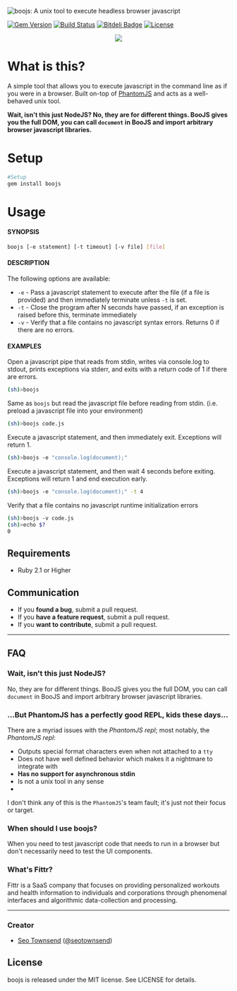 ![boojs: A unix tool to execute headless browser javascript](https://raw.githubusercontent.com/sotownsend/boojs/master/logo.png)

[![Gem Version](https://badge.fury.io/rb/BooJS.svg)](http://badge.fury.io/rb/boojs)
[![Build Status](https://travis-ci.org/sotownsend/BooJS.svg?branch=master)](https://travis-ci.org/sotownsend/boojs)
[![Bitdeli Badge](https://d2weczhvl823v0.cloudfront.net/sotownsend/BooJS/trend.png)](https://bitdeli.com/free "Bitdeli Badge")
[![License](http://img.shields.io/badge/license-MIT-green.svg?style=flat)](https://github.com/sotownsend/BooJS/blob/master/LICENSE)

<p align="center">
  <img src="https://raw.githubusercontent.com/sotownsend/boojs/master/usage.gif" />
</p>

# What is this?
A simple tool that allows you to execute javascript in the command line as if you were in a browser. Built on-top of [PhantomJS](http://phantomjs.org/) and
acts as a well-behaved unix tool.

**Wait, isn't this just NodeJS? No, they are for different things. BooJS gives you the full DOM, you can call `document` in BooJS and import arbitrary browser javascript libraries.**

# Setup
```sh
#Setup
gem install boojs
```

# Usage
#### SYNOPSIS
```sh
boojs [-e statement] [-t timeout] [-v file] [file]
```

#### DESCRIPTION
The following options are available:
 * `-e` - Pass a javascript statement to execute after the file (if a file is provided) and then immediately terminate unless `-t` is set.
 * `-t` - Close the program after N seconds have passed, if an exception is raised before this, terminate immediately
 * `-v` - Verify that a file contains no javascript syntax errors. Returns 0 if there are no errors.

#### EXAMPLES
Open a javascript pipe that reads from stdin, writes via console.log to stdout, prints exceptions via stderr, and exits with a return code of 1 if there are errors.
```sh
(sh)>boojs
```

Same as `boojs` but read the javascript file before reading from stdin.  (i.e. preload a javascript file into your environment)
```sh
(sh)>boojs code.js
```

Execute a javascript statement, and then immediately exit. Exceptions will return 1.
```sh
(sh)>boojs -e "console.log(document);"
```

Execute a javascript statement, and then wait 4 seconds before exiting. Exceptions will return 1 and end execution early.
```sh
(sh)>boojs -e "console.log(document);" -t 4
```

Verify that a file contains no javascript runtime initialization errors
```sh
(sh)>boojs -v code.js
(sh)>echo $?
0
```

## Requirements

- Ruby 2.1 or Higher

## Communication

- If you **found a bug**, submit a pull request.
- If you **have a feature request**, submit a pull request.
- If you **want to contribute**, submit a pull request.

---

## FAQ

### Wait, isn't this just NodeJS?
No, they are for different things. BooJS gives you the full DOM, you can call `document` in BooJS and import arbitrary browser javascript libraries.

### ...But PhantomJS has a perfectly good REPL, kids these days...
There are a myriad issues with the *PhantomJS repl*; most notably, the *PhantomJS repl*:
  * Outputs special format characters even when not attached to a `tty`
  * Does not have well defined behavior which makes it a nightmare to integrate with
  * **Has no support for asynchronous stdin**
  * Is not a unix tool in any sense
  * 
I don't think any of this is the `PhantomJS`'s team fault; it's just not their focus or target.

### When should I use boojs?

When you need to test javascript code that needs to run in a browser but don't necessarily need to test the UI components.

### What's Fittr?

Fittr is a SaaS company that focuses on providing personalized workouts and health information to individuals and corporations through phenomenal interfaces and algorithmic data-collection and processing.

* * *

### Creator

- [Seo Townsend](http://github.com/sotownsend) ([@seotownsend](https://twitter.com/seotownsend))

## License

boojs is released under the MIT license. See LICENSE for details.
